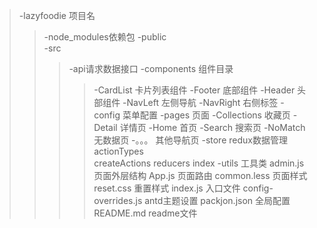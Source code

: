 >-lazyfoodie 项目名
>>-node_modules依赖包
>>-public  
>>-src  
>>>-api请求数据接口 
>>>-components    组件目录
>>>>-CardList      卡片列表组件
>>>>-Footer        底部组件
>>>>-Header        头部组件
>>>>-NavLeft       左侧导航
>>>>-NavRight      右侧标签
>>>-config        菜单配置
>>>-pages         页面
>>>>-Collections   收藏页
>>>>-Detail        详情页
>>>>-Home          首页
>>>>-Search        搜索页
>>>>-NoMatch       无数据页
>>>>-。。。        其他导航页
>>>-store         redux数据管理
>>>>actionTypes  
>>>>createActions
>>>>reducers
>>>>index
>>>-utils         工具类
>>>admin.js        页面外层结构
>>>App.js          页面路由
>>>common.less     页面样式
>>>reset.css       重置样式
>>index.js        入口文件
>>config-overrides.js     antd主题设置
>>packjon.json            全局配置
>>README.md               readme文件

